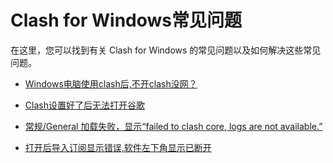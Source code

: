 # Clash for Windows常见问题

在这里，您可以找到有关 Clash for Windows  的常见问题以及如何解决这些常见问题。

  - [Windows电脑使用clash后,不开clash没网？](faq/windows/faqw1)

  - [Clash设置好了后无法打开谷歌](faq/windows/faqw2)

  - [常规/General 加载失败，显示“failed to clash core, logs are not available.”](faq/windows/faqw3)

  - [打开后导入订阅显示错误,软件左下角显示已断开](faq/windows/faqw4)
